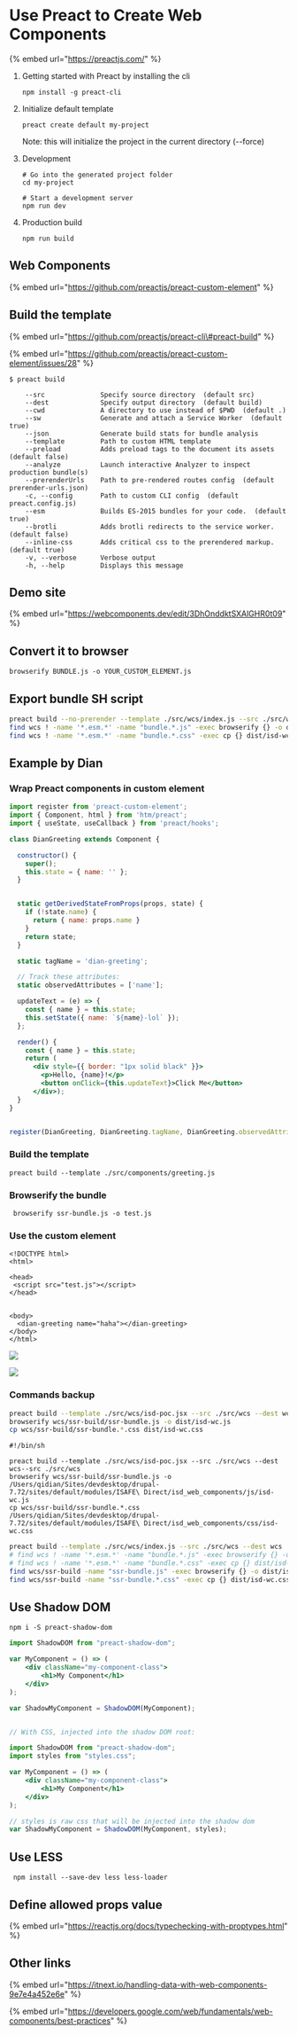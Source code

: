 # Use Preact to Create Web Components

{% embed url="https://preactjs.com/" %}

1. Getting started with Preact by installing the cli

   ```text
   npm install -g preact-cli
   ```

2. Initialize default template

   ```text
   preact create default my-project
   ```

   Note: this will initialize the project in the current directory \(--force\)

3. Development

   ```text
   # Go into the generated project folder
   cd my-project

   # Start a development server
   npm run dev
   ```

4. Production build

   ```text
   npm run build
   ```

## Web Components

{% embed url="https://github.com/preactjs/preact-custom-element" %}

## Build the template

{% embed url="https://github.com/preactjs/preact-cli\#preact-build" %}

{% embed url="https://github.com/preactjs/preact-custom-element/issues/28" %}

```text
$ preact build

    --src              Specify source directory  (default src)
    --dest             Specify output directory  (default build)
    --cwd              A directory to use instead of $PWD  (default .)
    --sw               Generate and attach a Service Worker  (default true)
    --json             Generate build stats for bundle analysis
    --template         Path to custom HTML template
    --preload          Adds preload tags to the document its assets  (default false)
    --analyze          Launch interactive Analyzer to inspect production bundle(s)
    --prerenderUrls    Path to pre-rendered routes config  (default prerender-urls.json)
    -c, --config       Path to custom CLI config  (default preact.config.js)
    --esm              Builds ES-2015 bundles for your code.  (default true)
    --brotli           Adds brotli redirects to the service worker.  (default false)
    --inline-css       Adds critical css to the prerendered markup.  (default true)
    -v, --verbose      Verbose output
    -h, --help         Displays this message
```

## Demo site

{% embed url="https://webcomponents.dev/edit/3DhOnddktSXAlGHR0t09" %}

## Convert it to browser 

```text
browserify BUNDLE.js -o YOUR_CUSTOM_ELEMENT.js
```

## Export bundle SH script

```bash
preact build --no-prerender --template ./src/wcs/index.js --src ./src/wcs --dest wcs
find wcs ! -name '*.esm.*' -name "bundle.*.js" -exec browserify {} -o dist/isd-wc.js \;
find wcs ! -name '*.esm.*' -name "bundle.*.css" -exec cp {} dist/isd-wc.css \;
```

## Example by Dian

### Wrap Preact components in custom element

```jsx
import register from 'preact-custom-element';
import { Component, html } from 'htm/preact';
import { useState, useCallback } from 'preact/hooks';

class DianGreeting extends Component {

  constructor() {
    super();
    this.state = { name: '' };
  }


  static getDerivedStateFromProps(props, state) {
    if (!state.name) {
      return { name: props.name }
    }
    return state;
  }

  static tagName = 'dian-greeting';

  // Track these attributes:
  static observedAttributes = ['name'];

  updateText = (e) => {
    const { name } = this.state;
    this.setState({ name: `${name}-lol` });
  };

  render() {
    const { name } = this.state;
    return (
      <div style={{ border: "1px solid black" }}>
        <p>Hello, {name}!</p>
        <button onClick={this.updateText}>Click Me</button>
      </div>);
  }
}


register(DianGreeting, DianGreeting.tagName, DianGreeting.observedAttributes);

```

### Build the template

```text
preact build --template ./src/components/greeting.js 
```

### Browserify the bundle

```text
 browserify ssr-bundle.js -o test.js
```

### Use the custom element

```markup
<!DOCTYPE html>
<html>

<head>
 <script src="test.js"></script>
</head>


<body>
  <dian-greeting name="haha"></dian-greeting>
</body>
</html>

```

![](../../.gitbook/assets/image%20%2858%29.png)

![](../../.gitbook/assets/image%20%2859%29.png)

### Commands backup

```bash
preact build --template ./src/wcs/isd-poc.jsx --src ./src/wcs --dest wcs--src ./src/wcs
browserify wcs/ssr-build/ssr-bundle.js -o dist/isd-wc.js
cp wcs/ssr-build/ssr-bundle.*.css dist/isd-wc.css
```

```text
#!/bin/sh

preact build --template ./src/wcs/isd-poc.jsx --src ./src/wcs --dest wcs--src ./src/wcs
browserify wcs/ssr-build/ssr-bundle.js -o /Users/qidian/Sites/devdesktop/drupal-7.72/sites/default/modules/ISAFE\ Direct/isd_web_components/js/isd-wc.js
cp wcs/ssr-build/ssr-bundle.*.css /Users/qidian/Sites/devdesktop/drupal-7.72/sites/default/modules/ISAFE\ Direct/isd_web_components/css/isd-wc.css
```

```bash
preact build --template ./src/wcs/index.js --src ./src/wcs --dest wcs
# find wcs ! -name '*.esm.*' -name "bundle.*.js" -exec browserify {} -o dist/isd-wc.js \;
# find wcs ! -name '*.esm.*' -name "bundle.*.css" -exec cp {} dist/isd-wc.css \;
find wcs/ssr-build -name "ssr-bundle.js" -exec browserify {} -o dist/isd-wc.js \;
find wcs/ssr-build -name "ssr-bundle.*.css" -exec cp {} dist/isd-wc.css \;
```

## Use Shadow DOM

```text
npm i -S preact-shadow-dom
```

```jsx
import ShadowDOM from "preact-shadow-dom";

var MyComponent = () => (
	<div className="my-component-class">
		<h1>My Component</h1>
	</div>
);

var ShadowMyComponent = ShadowDOM(MyComponent);


// With CSS, injected into the shadow DOM root:

import ShadowDOM from "preact-shadow-dom";
import styles from "styles.css";

var MyComponent = () => (
	<div className="my-component-class">
		<h1>My Component</h1>
	</div>
);

// styles is raw css that will be injected into the shadow dom
var ShadowMyComponent = ShadowDOM(MyComponent, styles);
```

## Use LESS

```text
 npm install --save-dev less less-loader
```

## Define allowed props value

{% embed url="https://reactjs.org/docs/typechecking-with-proptypes.html" %}

## Other links

{% embed url="https://itnext.io/handling-data-with-web-components-9e7e4a452e6e" %}



{% embed url="https://developers.google.com/web/fundamentals/web-components/best-practices" %}

## 

